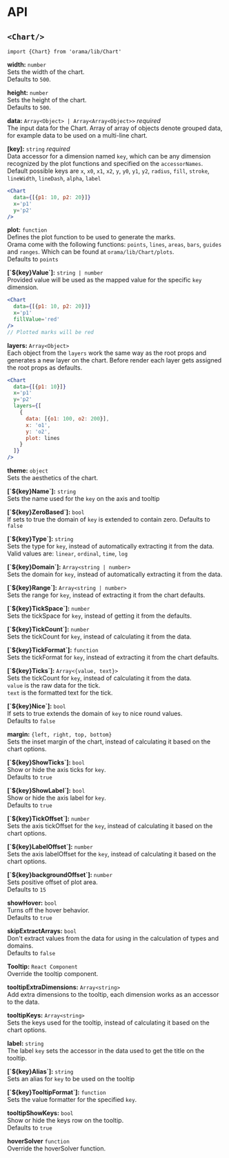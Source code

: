 # API

## `<Chart/>`
`import {Chart} from 'orama/lib/Chart'`

**width:** `number`  
Sets the width of the chart.  
Defaults to `500`.

**height:** `number`  
Sets the height of the chart.  
Defaults to `500`.

**data:** `Array<Object> | Array<Array<Object>>` *required*  
The input data for the Chart. Array of array of objects denote grouped data, for example data to be used on a multi-line chart.

**[key]:** `string` *required*  
Data accessor for a dimension named `key`, which can be any dimension recognized by the plot functions and specified on the `accessorNames`.  
Default possible keys are `x`, `x0`, `x1`, `x2`, `y`, `y0`, `y1`, `y2`, `radius`, `fill`, `stroke`, `lineWidth`, `lineDash`, `alpha`, `label`
```jsx
<Chart
  data={[{p1: 10, p2: 20}]}
  x='p1'
  y='p2'
/>
```

**plot:** `function`  
Defines the plot function to be used to generate the marks.  
Orama come with the following functions: `points`, `lines`, `areas`, `bars`, `guides` and `ranges`. Which can be found at `orama/lib/Chart/plots`.  
Defaults to `points`

**[\`${key}Value\`]:** `string | number`  
Provided value will be used as the mapped value for the specific `key` dimension.
```jsx
<Chart
  data={[{p1: 10, p2: 20}]}
  x='p1'
  fillValue='red'
/>
// Plotted marks will be red
```

**layers:** `Array<Object>`  
Each object from the `layers` work the same way as the root props and generates a new layer on the chart. Before render each layer gets assigned the root props as defaults.
```jsx
<Chart
  data={[{p1: 10}]}
  x='p1'
  y='p2'
  layers={[
    {
      data: [{o1: 100, o2: 200}],
      x: 'o1',
      y: 'o2',
      plot: lines
    }
  ]}
/>
```

**theme:** `object`  
Sets the aesthetics of the chart.

**[\`${key}Name\`]:** `string`  
Sets the name used for the `key` on the axis and tooltip

**[\`${key}ZeroBased\`]:** `bool`  
If sets to true the domain of `key` is extended to contain zero.
Defaults to `false`

**[\`${key}Type\`]:** `string`  
Sets the type for `key`, instead of automatically extracting it from the data.  
Valid values are: `linear`, `ordinal`, `time`, `log`

**[\`${key}Domain\`]:** `Array<string | number>`  
Sets the domain for `key`, instead of automatically extracting it from the data.

**[\`${key}Range\`]:** `Array<string | number>`  
Sets the range for `key`, instead of extracting it from the chart defaults.

**[\`${key}TickSpace\`]:** `number`  
Sets the tickSpace for `key`, instead of getting it from the defaults.  

**[\`${key}TickCount\`]:** `number`  
Sets the tickCount for `key`, instead of calculating it from the data.

**[\`${key}TickFormat\`]:** `function`  
Sets the tickFormat for `key`, instead of extracting it from the chart defaults.

**[\`${key}Ticks\`]:** `Array<{value, text}>`  
Sets the tickCount for `key`, instead of calculating it from the data.  
`value` is the raw data for the tick.  
`text` is the formatted text for the tick.

**[\`${key}Nice\`]:** `bool`  
If sets to true extends the domain of `key` to nice round values.  
Defaults to `false`

**margin:** `{left, right, top, bottom}`  
Sets the inset margin of the chart, instead of calculating it based on the chart options.

**[\`${key}ShowTicks\`]:** `bool`  
Show or hide the axis ticks for `key`.  
Defaults to `true`

**[\`${key}ShowLabel\`]:** `bool`  
Show or hide the axis label for `key`.  
Defaults to `true`

**[\`${key}TickOffset\`]:** `number`  
Sets the axis tickOffset for the `key`, instead of calculating it based on the chart options.

**[\`${key}LabelOffset\`]:** `number`  
Sets the axis labelOffset for the `key`, instead of calculating it based on the chart options.

**[\`${key}backgroundOffset\`]:** `number`  
Sets positive offset of plot area.  
Defaults to `15`

**showHover:** `bool`  
Turns off the hover behavior.  
Defaults to `true`

**skipExtractArrays:** `bool`  
Don't extract values from the data for using in the calculation of types and domains.  
Defaults to `false`

**Tooltip:** `React Component`  
Override the tooltip component.

**tooltipExtraDimensions:** `Array<string>`  
Add extra dimensions to the tooltip, each dimension works as an accessor to the data.

**tooltipKeys:** `Array<string>`  
Sets the keys used for the tooltip, instead of calculating it based on the chart options.

**label:** `string`  
The label `key` sets the accessor in the data used to get the title on the tooltip.

**[\`${key}Alias\`]:** `string`  
Sets an alias for `key` to be used on the tooltip

**[\`${key}TooltipFormat\`]:** `function`  
Sets the value formatter for the specified `key`.

**tooltipShowKeys:** `bool`  
Show or hide the keys row on the tooltip.  
Defaults to `true`

**hoverSolver** `function`  
Override the hoverSolver function.
